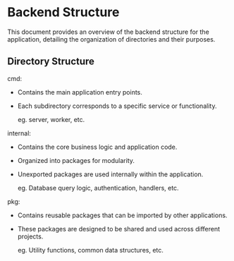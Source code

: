 # Backend Structure
This document provides an overview of the backend structure for the application, detailing the organization of directories and their purposes.


##  Directory Structure

cmd:
  - Contains the main application entry points.
  - Each subdirectory corresponds to a specific service or functionality.

    eg. server, worker, etc.


internal:
  - Contains the core business logic and application code.
  - Organized into packages for modularity.
  - Unexported packages are used internally within the application.

    eg. Database query logic, authentication, handlers, etc.

pkg:
  - Contains reusable packages that can be imported by other applications.
  - These packages are designed to be shared and used across different projects.

    eg. Utility functions, common data structures, etc.
